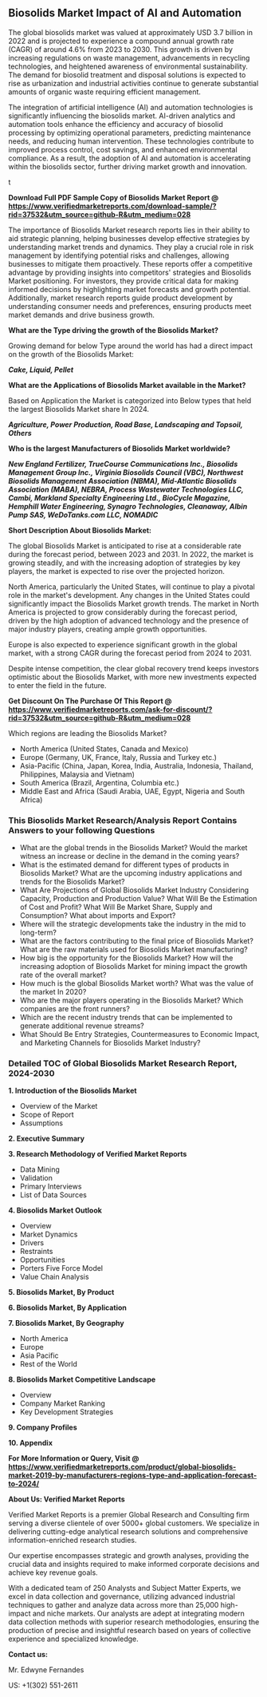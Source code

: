 <h2>Biosolids Market Impact of AI and Automation</h2><p>The global biosolids market was valued at approximately USD 3.7 billion in 2022 and is projected to experience a compound annual growth rate (CAGR) of around 4.6% from 2023 to 2030. This growth is driven by increasing regulations on waste management, advancements in recycling technologies, and heightened awareness of environmental sustainability. The demand for biosolid treatment and disposal solutions is expected to rise as urbanization and industrial activities continue to generate substantial amounts of organic waste requiring efficient management.</p><p>The integration of artificial intelligence (AI) and automation technologies is significantly influencing the biosolids market. AI-driven analytics and automation tools enhance the efficiency and accuracy of biosolid processing by optimizing operational parameters, predicting maintenance needs, and reducing human intervention. These technologies contribute to improved process control, cost savings, and enhanced environmental compliance. As a result, the adoption of AI and automation is accelerating within the biosolids sector, further driving market growth and innovation.</p>t</p><p id="" class=""><strong>Download Full PDF Sample Copy of Biosolids Market Report @ <a href="https://www.verifiedmarketreports.com/download-sample/?rid=37532&utm_source=github-R&utm_medium=028" target="_blank">https://www.verifiedmarketreports.com/download-sample/?rid=37532&utm_source=github-R&utm_medium=028</a></strong></p><p>The importance of&nbsp;Biosolids Market research reports lies in their ability to aid strategic planning, helping businesses develop effective strategies by understanding market trends and dynamics. They play a crucial role in risk management by identifying potential risks and challenges, allowing businesses to mitigate them proactively. These reports offer a competitive advantage by providing insights into competitors' strategies and Biosolids Market positioning. For investors, they provide critical data for making informed decisions by highlighting market forecasts and growth potential. Additionally, market research reports guide product development by understanding consumer needs and preferences, ensuring products meet market demands and drive business growth.</p><p><strong>What are the&nbsp;Type driving the growth of the Biosolids Market?</strong></p><p id="" class="">Growing demand for below Type around the world has had a direct impact on the growth of the Biosolids Market:</p><em><strong>Cake, Liquid, Pellet</strong></em></p><strong>What are the&nbsp;Applications&nbsp;of Biosolids Market available in the Market?</strong></p><p id="" class="">Based on Application the Market is categorized into Below types that held the largest Biosolids Market share In 2024.</p><em><strong>Agriculture, Power Production, Road Base, Landscaping and Topsoil, Others</strong></em></p><strong>Who is the largest Manufacturers of Biosolids Market worldwide?</strong></p><p><em><strong>New England Fertilizer, TrueCourse Communications Inc., Biosolids Management Group Inc., Virginia Biosolids Council (VBC), Northwest Biosolids Management Association (NBMA), Mid-Atlantic Biosolids Association (MABA), NEBRA, Process Wastewater Technologies LLC, Cambi, Markland Specialty Engineering Ltd., BioCycle Magazine, Hemphill Water Engineering, Synagro Technologies, Cleanaway, Albin Pump SAS, WeDoTanks.com LLC, NOMADIC</strong></em></p><p id="" class=""><strong>Short Description About Biosolids Market:</strong></p><p>The global Biosolids Market is anticipated to rise at a considerable rate during the forecast period, between 2023 and 2031. In 2022, the market is growing steadily, and with the increasing adoption of strategies by key players, the market is expected to rise over the projected horizon.</p><p>North America, particularly the United States, will continue to play a pivotal role in the market's development. Any changes in the United States could significantly impact the Biosolids Market growth trends. The market in North America is projected to grow considerably during the forecast period, driven by the high adoption of advanced technology and the presence of major industry players, creating ample growth opportunities.</p><p>Europe is also expected to experience significant growth in the global market, with a strong CAGR during the forecast period from 2024 to 2031.</p><p>Despite intense competition, the clear global recovery trend keeps investors optimistic about the Biosolids Market, with more new investments expected to enter the field in the future.</p><p id="" class=""><strong>Get Discount On The Purchase Of This Report @ <a href="https://www.verifiedmarketreports.com/ask-for-discount/?rid=37532&utm_source=github-R&utm_medium=028" target="_blank">https://www.verifiedmarketreports.com/ask-for-discount/?rid=37532&utm_source=github-R&utm_medium=028</a></strong></p>Which regions are leading the Biosolids Market?</p><ul><li>North America (United States, Canada and Mexico)</li><li>Europe (Germany, UK, France, Italy, Russia and Turkey etc.)</li><li>Asia-Pacific (China, Japan, Korea, India, Australia, Indonesia, Thailand, Philippines, Malaysia and Vietnam)</li><li>South America (Brazil, Argentina, Columbia etc.)</li><li>Middle East and Africa (Saudi Arabia, UAE, Egypt, Nigeria and South Africa)</li></ul><h3 id="" class="">This Biosolids Market Research/Analysis Report Contains Answers to your following Questions</h3><ul><li>What are the global trends in the Biosolids Market? Would the market witness an increase or decline in the demand in the coming years?</li><li>What is the estimated demand for different types of products in Biosolids Market? What are the upcoming industry applications and trends for the Biosolids Market?</li><li>What Are Projections of Global Biosolids Market Industry Considering Capacity, Production and Production Value? What Will Be the Estimation of Cost and Profit? What Will Be Market Share, Supply and Consumption? What about imports and Export?</li><li>Where will the strategic developments take the industry in the mid to long-term?</li><li>What are the factors contributing to the final price of Biosolids Market? What are the raw materials used for Biosolids Market manufacturing?</li><li>How big is the opportunity for the Biosolids Market? How will the increasing adoption of Biosolids Market for mining impact the growth rate of the overall market?</li><li>How much is the global Biosolids Market worth? What was the value of the market In 2020?</li><li>Who are the major players operating in the Biosolids Market? Which companies are the front runners?</li><li>Which are the recent industry trends that can be implemented to generate additional revenue streams?</li><li>What Should Be Entry Strategies, Countermeasures to Economic Impact, and Marketing Channels for Biosolids Market Industry?</li></ul><h3 id="" class="">Detailed TOC of Global Biosolids Market Research Report, 2024-2030</h3><p id="" class=""><strong>1. Introduction of the Biosolids Market</strong></p><ul><li>Overview of the Market</li><li>Scope of Report</li><li>Assumptions</li></ul><p id="" class=""><strong>2. Executive Summary</strong></p><p id="" class=""><strong>3. Research Methodology of Verified Market Reports</strong></p><ul><li>Data Mining</li><li>Validation</li><li>Primary Interviews</li><li>List of Data Sources</li></ul><p id="" class=""><strong>4. Biosolids Market Outlook</strong></p><ul><li>Overview</li><li>Market Dynamics</li><li>Drivers</li><li>Restraints</li><li>Opportunities</li><li>Porters Five Force Model</li><li>Value Chain Analysis</li></ul><p id="" class=""><strong>5. Biosolids Market, By Product</strong></p><p id="" class=""><strong>6. Biosolids Market, By Application</strong></p><p id="" class=""><strong>7. Biosolids Market, By Geography</strong></p><ul><li>North America</li><li>Europe</li><li>Asia Pacific</li><li>Rest of the World</li></ul><p id="" class=""><strong>8. Biosolids Market Competitive Landscape</strong></p><ul><li>Overview</li><li>Company Market Ranking</li><li>Key Development Strategies</li></ul><p id="" class=""><strong>9. Company Profiles</strong></p><p id="" class=""><strong>10. Appendix</strong></p><p id="" class=""><strong>For More Information or Query, Visit @ <a href="https://www.verifiedmarketreports.com/product/global-biosolids-market-2019-by-manufacturers-regions-type-and-application-forecast-to-2024/" target="_blank">https://www.verifiedmarketreports.com/product/global-biosolids-market-2019-by-manufacturers-regions-type-and-application-forecast-to-2024/</a></strong></p><p id="" class=""><strong>About Us: Verified Market Reports</strong></p><p id="" class="">Verified Market Reports is a premier Global Research and Consulting firm serving a diverse clientele of over 5000+ global customers. We specialize in delivering cutting-edge analytical research solutions and comprehensive information-enriched research studies.</p><p id="" class="">Our expertise encompasses strategic and growth analyses, providing the crucial data and insights required to make informed corporate decisions and achieve key revenue goals.</p><p id="" class="">With a dedicated team of 250 Analysts and Subject Matter Experts, we excel in data collection and governance, utilizing advanced industrial techniques to gather and analyze data across more than 25,000 high-impact and niche markets. Our analysts are adept at integrating modern data collection methods with superior research methodologies, ensuring the production of precise and insightful research based on years of collective experience and specialized knowledge.</p><p id="" class=""><strong>Contact us:</strong></p><p id="" class="">Mr. Edwyne Fernandes</p><p id="" class="">US: +1(302) 551-2611</p>